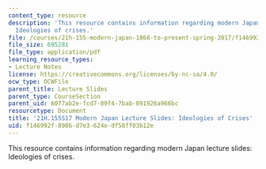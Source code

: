 ```yaml
---
content_type: resource
description: 'This resource contains information regarding modern Japan lecture slides:
  Ideologies of crises.'
file: /courses/21h-155-modern-japan-1868-to-present-spring-2017/f146992f8986d7e3624edf58ff03b12e_MIT21H_155S17_Crises.pdf
file_size: 695281
file_type: application/pdf
learning_resource_types:
- Lecture Notes
license: https://creativecommons.org/licenses/by-nc-sa/4.0/
ocw_type: OCWFile
parent_title: Lecture Slides
parent_type: CourseSection
parent_uid: 6077ab2e-fcd7-89f4-7bab-091926a966bc
resourcetype: Document
title: '21H.155S17 Modern Japan Lecture Slides: Ideologies of Crises'
uid: f146992f-8986-d7e3-624e-df58ff03b12e
---
```

This resource contains information regarding modern Japan lecture slides: Ideologies of crises.
